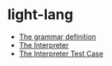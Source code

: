 # light-lang

- [The grammar definition](https://github.com/light0x00/light-lang/blob/master/archive/G-0.1.txt)
- [The Interpreter](./src/interpreter.ts)
- [The Interpreter Test Case](./test/eval.test.ts)

